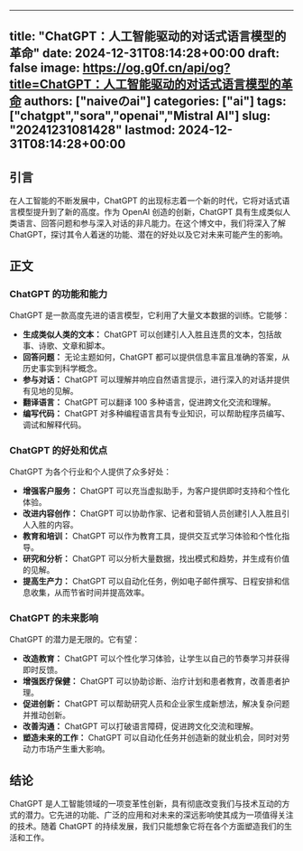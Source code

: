 
---
title: "ChatGPT：人工智能驱动的对话式语言模型的革命"
date: 2024-12-31T08:14:28+00:00
draft: false
image: https://og.g0f.cn/api/og?title=ChatGPT：人工智能驱动的对话式语言模型的革命
authors: ["naiveのai"]
categories: ["ai"]
tags: ["chatgpt","sora","openai","Mistral AI"]
slug: "20241231081428"
lastmod: 2024-12-31T08:14:28+00:00
---
## 引言

在人工智能的不断发展中，ChatGPT 的出现标志着一个新的时代，它将对话式语言模型提升到了新的高度。作为 OpenAI 创造的创新，ChatGPT 具有生成类似人类语言、回答问题和参与深入对话的非凡能力。在这个博文中，我们将深入了解 ChatGPT，探讨其令人着迷的功能、潜在的好处以及它对未来可能产生的影响。

## 正文

### ChatGPT 的功能和能力

ChatGPT 是一款高度先进的语言模型，它利用了大量文本数据的训练。它能够：

- **生成类似人类的文本：** ChatGPT 可以创建引人入胜且连贯的文本，包括故事、诗歌、文章和脚本。
- **回答问题：** 无论主题如何，ChatGPT 都可以提供信息丰富且准确的答案，从历史事实到科学概念。
- **参与对话：** ChatGPT 可以理解并响应自然语言提示，进行深入的对话并提供有见地的见解。
- **翻译语言：** ChatGPT 可以翻译 100 多种语言，促进跨文化交流和理解。
- **编写代码：** ChatGPT 对多种编程语言具有专业知识，可以帮助程序员编写、调试和解释代码。

### ChatGPT 的好处和优点

ChatGPT 为各个行业和个人提供了众多好处：

- **增强客户服务：** ChatGPT 可以充当虚拟助手，为客户提供即时支持和个性化体验。
- **改进内容创作：** ChatGPT 可以协助作家、记者和营销人员创建引人入胜且引人入胜的内容。
- **教育和培训：** ChatGPT 可以作为教育工具，提供交互式学习体验和个性化指导。
- **研究和分析：** ChatGPT 可以分析大量数据，找出模式和趋势，并生成有价值的见解。
- **提高生产力：** ChatGPT 可以自动化任务，例如电子邮件撰写、日程安排和信息收集，从而节省时间并提高效率。

### ChatGPT 的未来影响

ChatGPT 的潜力是无限的。它有望：

- **改造教育：** ChatGPT 可以个性化学习体验，让学生以自己的节奏学习并获得即时反馈。
- **增强医疗保健：** ChatGPT 可以协助诊断、治疗计划和患者教育，改善患者护理。
- **促进创新：** ChatGPT 可以帮助研究人员和企业家生成新想法，解决复杂问题并推动创新。
- **改善沟通：** ChatGPT 可以打破语言障碍，促进跨文化交流和理解。
- **塑造未来的工作：** ChatGPT 可以自动化任务并创造新的就业机会，同时对劳动力市场产生重大影响。

## 结论

ChatGPT 是人工智能领域的一项变革性创新，具有彻底改变我们与技术互动的方式的潜力。它先进的功能、广泛的应用和对未来的深远影响使其成为一项值得关注的技术。随着 ChatGPT 的持续发展，我们只能想象它将在各个方面塑造我们的生活和工作。